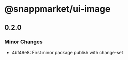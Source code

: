 # @snappmarket/ui-image

## 0.2.0
### Minor Changes

- 4bf49e8: First minor package publish with change-set
